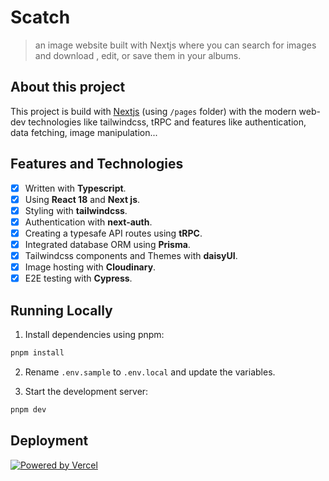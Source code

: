 # Scatch

> an image website built with Nextjs where you can search for images and download , edit, or save them in your albums.

## About this project

This project is build with [Nextjs](https://nextjs.org/) (using `/pages` folder) with the modern web-dev technologies like tailwindcss, tRPC and features like authentication, data fetching, image manipulation...

## Features and Technologies

- [x] Written with **Typescript**.
- [x] Using **React 18** and **Next js**.
- [x] Styling with **tailwindcss**.
- [x] Authentication with **next-auth**.
- [x] Creating a typesafe API routes using **tRPC**.
- [x] Integrated database ORM using **Prisma**.
- [x] Tailwindcss components and Themes with **daisyUI**.
- [x] Image hosting with **Cloudinary**.
- [x] E2E testing with **Cypress**.

## Running Locally

1. Install dependencies using pnpm:

```sh
pnpm install
```

2. Rename `.env.sample` to `.env.local` and update the variables.

3. Start the development server:

```sh
pnpm dev
```

## Deployment

[![Powered by Vercel](https://vercel.com/button)](https://vercel.com/new/git/external?repository-url=https%3A%2F%2Fgithub.com%2Fmalkiii%2Fscatch)
